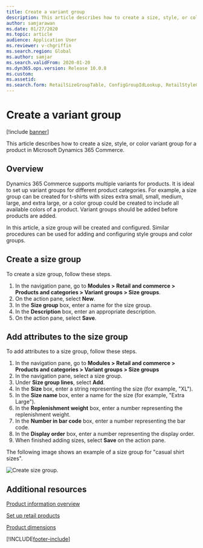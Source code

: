 ```yaml
---
title: Create a variant group
description: This article describes how to create a size, style, or color variant group for a product in Microsoft Dynamics 365 Commerce.
author: samjarawan
ms.date: 01/27/2020
ms.topic: article
audience: Application User
ms.reviewer: v-chgriffin
ms.search.region: Global
ms.author: samjar
ms.search.validFrom: 2020-01-20
ms.dyn365.ops.version: Release 10.0.8
ms.custom: 
ms.assetid: 
ms.search.form: RetailSizeGroupTable, ConfigGroupIdLookup, RetailStyleGroupTable
---
```

# Create a variant group


[!include [banner](includes/banner.md)]

This article describes how to create a size, style, or color variant group for a product in Microsoft Dynamics 365 Commerce.

## Overview

Dynamics 365 Commerce supports multiple variants for products. It is ideal to set up variant groups for different product categories. For example, a size group can be created for t-shirts with sizes extra small, small, medium, large, and extra large, or a color group could be created to include all available colors of a product. Variant groups should be added before products are added.

In this article, a size group will be created and configured. Similar procedures can be used for adding and configuring style groups and color groups.

## Create a size group

To create a size group, follow these steps.
 
1. In the navigation pane, go to **Modules \> Retail and commerce \> Products and categories \> Variant groups \> Size groups**.
1. On the action pane, select **New**.
1. In the **Size group** box, enter a name for the size group.
1. In the **Description** box, enter an appropriate description.
1. On the action pane, select **Save**.

## Add attributes to the size group

To add attributes to a size group, follow these steps.

1. In the navigation pane, go to **Modules \> Retail and commerce \> Products and categories \> Variant groups \> Size groups**
1. In the navigation pane, select a size group.
1. Under **Size group lines**, select **Add**.
1. In the **Size** box, enter a string representing the size (for example, "XL").
1. In the **Size name** box, enter a name for the size (for example, "Extra Large").
1. In the **Replenishment weight** box, enter a number representing the replenishment weight.
1. In the **Number in bar code** box, enter a number representing the bar code.
1. In the **Display order** box, enter a number representing the display order.
1. When finished adding sizes, select **Save** on the action pane.

The following image shows an example of a size group for "casual shirt sizes".

![Create size group.](media/Size-Groups.png)

## Additional resources

[Product information overview](../supply-chain/pim/product-information.md?toc=/dynamics365/commerce/toc.json)

[Set up retail products](set-up-retail-products.md)

[Product dimensions](../supply-chain/pim/product-dimensions.md?toc=/dynamics365/commerce/toc.json)


[!INCLUDE[footer-include](../includes/footer-banner.md)]
